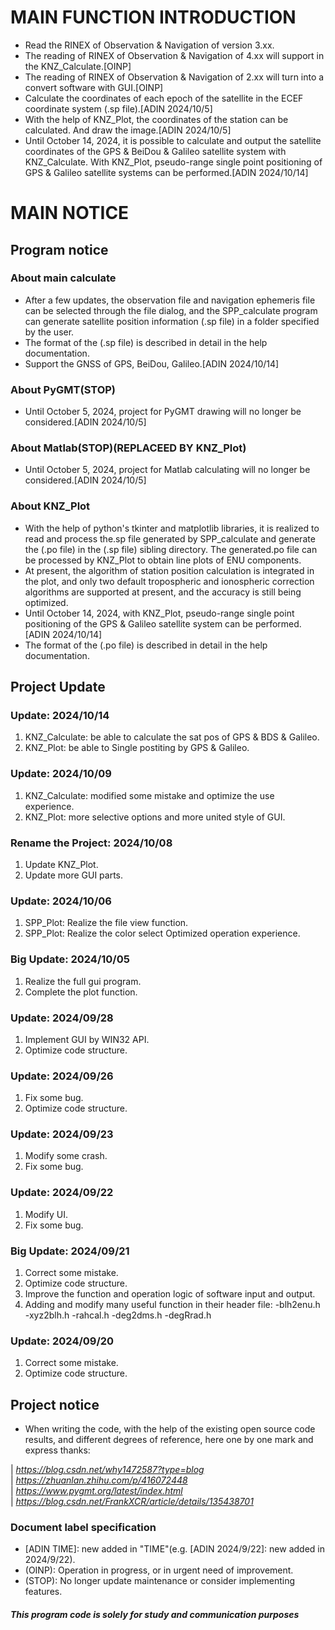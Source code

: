 # **MAIN FUNCTION INTRODUCTION**

* Read the RINEX of Observation & Navigation of version 3.xx.
* The reading of RINEX of Observation & Navigation of 4.xx will support in the KNZ_Calculate.[OINP]
* The reading of RINEX of Observation & Navigation of 2.xx will turn into a convert software with GUI.[OINP]
* Calculate the coordinates of each epoch of the satellite in the ECEF coordinate system (.sp file).[ADIN 2024/10/5]
* With the help of KNZ_Plot, the coordinates of the station can be calculated. And draw the image.[ADIN 2024/10/5]
* Until October 14, 2024, it is possible to calculate and output the satellite coordinates of the GPS & BeiDou & Galileo satellite system with KNZ_Calculate. With KNZ_Plot, pseudo-range single point positioning of GPS & Galileo satellite systems can be performed.[ADIN 2024/10/14]  

# MAIN NOTICE

## Program notice
  ### About main calculate
  * After a few updates, the observation file and navigation ephemeris file can be selected through the file dialog, and the SPP_calculate program can generate satellite position information (.sp file) in a folder specified by the user.
  * The format of the (.sp file) is described in detail in the help documentation.
  * Support the GNSS of GPS, BeiDou, Galileo.[ADIN 2024/10/14]
  ### About PyGMT(STOP)
  * Until October 5, 2024, project for PyGMT drawing will no longer be considered.[ADIN 2024/10/5]    
  ### About Matlab(STOP)(REPLACEED BY KNZ_Plot)
  * Until October 5, 2024, project for Matlab calculating will no longer be considered.[ADIN 2024/10/5] 
  ### About KNZ_Plot
  * With the help of python's tkinter and matplotlib libraries, it is realized to read and process the.sp file generated by SPP_calculate and generate the (.po file) in the (.sp file) sibling directory. The generated.po file can be processed by KNZ_Plot to obtain line plots of ENU components.
  * At present, the algorithm of station position calculation is integrated in the plot, and only two default tropospheric and ionospheric correction algorithms are supported at present, and the accuracy is still being optimized.
  * Until October 14, 2024, with KNZ_Plot, pseudo-range single point positioning of the GPS & Galileo satellite system can be performed.[ADIN 2024/10/14]
  * The format of the (.po file) is described in detail in the help documentation.
## Project Update

### Update: 2024/10/14
1. KNZ_Calculate: be able to calculate the sat pos of GPS & BDS & Galileo.
2. KNZ_Plot: be able to Single postiting by GPS & Galileo.

### Update: 2024/10/09
1. KNZ_Calculate: modified some mistake and optimize the use experience.
2. KNZ_Plot: more selective options and more united style of GUI.

### Rename the Project: 2024/10/08
1. Update KNZ_Plot.
2. Update more GUI parts.

### Update: 2024/10/06
1. SPP_Plot: Realize the file view function.
2. SPP_Plot: Realize the color select Optimized operation experience.

### Big Update: 2024/10/05
1. Realize the full gui program.
2. Complete the plot function.

### Update: 2024/09/28
1. Implement GUI by WIN32 API.
2. Optimize code structure.

### Update: 2024/09/26
1. Fix some bug.
2. Optimize code structure.

### Update: 2024/09/23
1. Modify some crash.
2. Fix some bug.

### Update: 2024/09/22
1. Modify UI.
2. Fix some bug.

### Big Update: 2024/09/21
1. Correct some mistake.
2. Optimize code structure.
3. Improve the function and operation logic of software input and output.
4. Adding and modify many useful function in their header file:
-blh2enu.h
-xyz2blh.h
-rahcal.h
-deg2dms.h
-degRrad.h

### Update: 2024/09/20
1. Correct some mistake.
2. Optimize code structure.


## Project notice
* When writing the code, with the help of the existing open source code results, and different degrees of reference, here one by one mark and express thanks:  

| *https://blog.csdn.net/why1472587?type=blog*   
| *https://zhuanlan.zhihu.com/p/416072448*                   
| *https://www.pygmt.org/latest/index.html*                  
| *https://blog.csdn.net/FrankXCR/article/details/135438701*

###  Document label specification
* [ADIN TIME]: new added in "TIME"(e.g. [ADIN 2024/9/22]: new added in 2024/9/22).
* (OINP): Operation in progress, or in urgent need of improvement.
* (STOP): No longer update maintenance or consider implementing features.
  
#### *This program code is solely for study and communication purposes* ####
